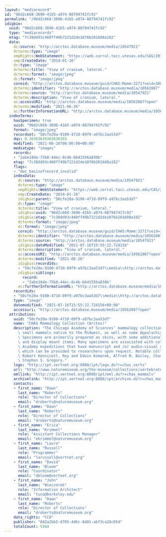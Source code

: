 ```yaml
---
layout: "mediarecord"
id: "96d2c668-3696-41b5-a974-88794741fc92"
permalink: "/96d2c668-3696-41b5-a974-88794741fc92"
idigbio:
  uuid: "96d2c668-3696-41b5-a974-88794741fc92"
  type: "mediarecords"
  etag: "7c38dd93c460ff49b7221d2de1076b281688a182"
  data:
    dc:source: "http://arctos.database.museum/media/10547921"
    dcterms:type: "image"
    xmpRights:WebStatement: "https://web.corral.tacc.utexas.edu/CAS/20161217-02/jpg/chas_mamm_3271.8.jpg"
    xmp:CreateDate: "2014-01-16"
    dc:type: "image"
    dcterms:title: "View of cranium, lateral."
    dcterms:format: "image/jpeg"
    dc:format: "image/jpeg"
    coreid: "http://arctos.database.museum/guid/CHAS:Mamm:3271?seid=3087872"
    dcterms:identifier: "http://arctos.database.museum/media/10562087"
    dcterms:source: "http://arctos.database.museum/media/10547921"
    dcterms:description: "View of cranium, lateral."
    ac:accessURI: "http://arctos.database.museum/media/10562087?open"
    dcterms:modified: "2021-06-26"
    ac:furtherInformationURL: "http://arctos.database.museum/media/10562087"
  indexTerms:
    hasSpecimen: true
    uuid: "96d2c668-3696-41b5-a974-88794741fc92"
    format: "image/jpeg"
    recordset: "50cfe20a-9100-4710-89f9-a97bc3aa53d7"
    dqs: 0.36363636363636365
    modified: "2021-06-26T00:00:00+00:00"
    mediatype: "images"
    records:
    - "2abe18de-75b8-44ec-8c4b-b641556a830b"
    etag: "7c38dd93c460ff49b7221d2de1076b281688a182"
    flags:
    - "dwc_basisofrecord_invalid"
    indexData:
      dc:source: "http://arctos.database.museum/media/10547921"
      dcterms:type: "image"
      xmpRights:WebStatement: "https://web.corral.tacc.utexas.edu/CAS/20161217-02/jpg/chas_mamm_3271.8.jpg"
      xmp:CreateDate: "2014-01-16"
      idigbio:parent: "50cfe20a-9100-4710-89f9-a97bc3aa53d7"
      dc:type: "image"
      dcterms:title: "View of cranium, lateral."
      idigbio:uuid: "96d2c668-3696-41b5-a974-88794741fc92"
      idigbio:etag: "7c38dd93c460ff49b7221d2de1076b281688a182"
      dcterms:format: "image/jpeg"
      dc:format: "image/jpeg"
      coreid: "http://arctos.database.museum/guid/CHAS:Mamm:3271?seid=3087872"
      dcterms:identifier: "http://arctos.database.museum/media/10562087"
      dcterms:source: "http://arctos.database.museum/media/10547921"
      idigbio:dateModified: "2021-07-16T15:55:22.724156"
      dcterms:description: "View of cranium, lateral."
      ac:accessURI: "http://arctos.database.museum/media/10562087?open"
      dcterms:modified: "2021-06-26"
      idigbio:recordIds:
      - "50cfe20a-9100-4710-89f9-a97bc3aa53d7\\media\\http://arctos.database.museum/media/10562087"
      idigbio:siblings:
        record:
        - "2abe18de-75b8-44ec-8c4b-b641556a830b"
      ac:furtherInformationURL: "http://arctos.database.museum/media/10562087"
    recordids:
    - "50cfe20a-9100-4710-89f9-a97bc3aa53d7\\media\\http://arctos.database.museum/media/10562087"
    type: "image"
    datemodified: "2021-07-16T15:55:22.724156+00:00"
    accessuri: "http://arctos.database.museum/media/10562087?open"
  attribution:
    uuid: "50cfe20a-9100-4710-89f9-a97bc3aa53d7"
    name: "CHAS Mammalogy Collection (Arctos)"
    description: "The Chicago Academy of Sciences’ mammalogy collection contains mostly\
      \ small mammals native to the Midwest, as well as some Appalachian species.\
      \ Specimens are primarily prepared as skins, with some additional osteological\
      \ and display mount items. Many specimens are associated with collectors or\
      \ Academy expeditions that have manuscript and /or audio-visual archival material,\
      \ which can be provided to researchers upon request. Notable collectors include\
      \ Robert Kennicott, Roy and Edwin Komarek, Alfred M. Bailey, Charles D. Brower,\
      \ Stephen S. Gregory."
    logo: "http://ipt.vertnet.org:8080/ipt/logo.do?r=chas_verts"
    url: "http://www.naturemuseum.org/the-museum/collections/vertebrates"
    emllink: "http://ipt.vertnet.org:8080/ipt/eml.do?r=chas_mammals"
    archivelink: "http://ipt.vertnet.org:8080/ipt/archive.do?r=chas_mammals"
    contacts:
    - first_name: "Dawn"
      last_name: "Roberts"
      role: "Director of Collections"
      email: "droberts@naturemuseum.org"
    - first_name: "Dawn"
      last_name: "Roberts"
      role: "Director of Collections"
      email: "droberts@naturemuseum.org"
    - first_name: "Erica"
      last_name: "Krimmel"
      role: "Assistant Collections Manager"
      email: "ekrimmel@naturemuseum.org"
    - first_name: "Laura"
      last_name: "Russell"
      role: "Programmer"
      email: "larussell@vertnet.org"
    - first_name: "David"
      last_name: "Bloom"
      role: "Coordinator"
      email: "dbloom@vertnet.org"
    - first_name: "John"
      last_name: "Wieczorek"
      role: "Information Architect"
      email: "tuco@berkeley.edu"
    - first_name: "Dawn"
      last_name: "Roberts"
      role: "Director of Collections"
      email: "droberts@naturemuseum.org"
    data_rights: "CC0"
    publisher: "842a2bb5-d705-4d6c-8401-abf3ca28c05d"
    totalCount: 5364
---
```

